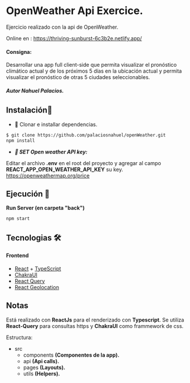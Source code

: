 # OpenWeather Api Exercice.
Ejercicio realizado con la api de OpenWeather.

Online en :
https://thriving-sunburst-6c3b2e.netlify.app/

#### Consigna:
Desarrollar una app full client-side que permita visualizar el pronóstico climático actual y de los
próximos 5 días en la ubicación actual y permita visualizar el pronóstico de otras 5 ciudades
seleccionables.

###### _**Autor Nahuel Palacios.**_

## Instalación🔧

* 📁 Clonar e installar dependencias.

```bash
$ git clone https://github.com/palaciosnahuel/openWeather.git
npm install 
```

* _**🔑 SET Open weather API key:**_

Editar el archivo **.env** en el root del proyecto y agregar al campo **REACT_APP_OPEN_WEATHER_API_KEY** su key. 
https://openweathermap.org/price


## Ejecución 🚀

**Run Server (en carpeta "back")**

```cmd
npm start
```

## Tecnologias 🛠️

#### Frontend
* [React](https://es.reactjs.org/) + [TypeScript](https://www.typescriptlang.org/)
* [ChakraUI](https://chakra-ui.com/)
* [React Query](https://react-query.tanstack.com/)
* [React Geolocation](https://www.npmjs.com/package/react-hook-geolocation)


## Notas

Está realizado con **ReactJs** para el renderizado con **Typescript**.
Se utiliza **React-Query** para consultas https y **ChakraUI** como frammework de css.

Estructura:
* src
  * components **(Componentes de la app).**
  * api **(Api calls).**
  * pages **(Layouts).**
  * utils **(Helpers).**

